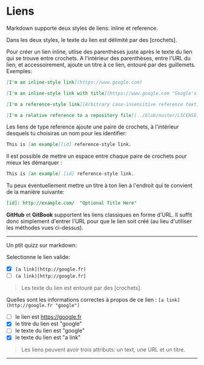 # Liens

Markdown supporte deux styles de liens: inline et reference.

Dans les deux styles, le texte du lien est délimité par des [crochets].

Pour créer un lien inline, utlise des parenthèses juste après le texte du lien qui se trouve entre crochets. A l'intérieur des parenthèses, entre l'URL du lien, et accessoirement, ajoute un titre à ce lien, entouré par des guillemets. Exemples:
```markdown
[I'm an inline-style link](https://www.google.com)

[I'm an inline-style link with title](https://www.google.com "Google's Homepage")

[I'm a reference-style link][Arbitrary case-insensitive reference text]

[I'm a relative reference to a repository file](../blob/master/LICENSE)
```

Les liens de type reference ajoute une paire de crochets, à l'intérieur desquels tu choisiras un nom pour les identifier:
```markdown
This is [an example][id] reference-style link.
```

Il est possible de mettre un espace entre chaque paire de crochets pour mieux les démarquer :
```markdown
This is [an example] [id] reference-style link.
```

Tu peux éventuellement mettre un titre à ton lien à l'endroit qui te convient de la manière suivante:
```markdown
[id]: http://example.com/  "Optional Title Here"
```

**GitHub** et **GitBook** supportent les liens classiques en forme d'URL. Il suffit donc simplement d'entrer l'URL pour que le lien soit créé (au lieu d'utiliser les méthodes vues ci-dessus).


---

Un ptit quizz sur markdown:

Selectionne le lien valide:
- [x] `[a link](http://google.fr)`
- [ ] `(a link)[http://google.fr]`

> Les texte du lien est entouré par des [crochets].

Quelles sont les informations correctes à propos de ce lien : ```[a link](http://google.fr "google")```
- [ ] le lien est https://google.fr
- [x] le titre du lien est "google"
- [ ] le texte du lien est "google"
- [x] le texte du lien est "a link"

> Les liens peuvent avoir trois attributs: un text, une URL et un titre.

---

